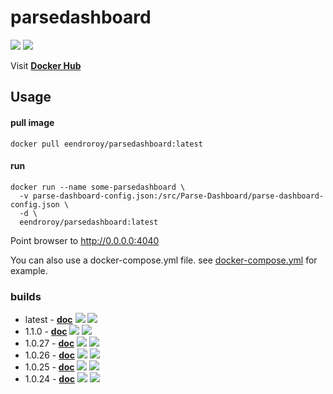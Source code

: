 # parsedashboard

[![](https://images.microbadger.com/badges/image/eendroroy/parsedashboard.svg)](https://hub.docker.com/r/eendroroy/parsedashboard/)
[![](https://images.microbadger.com/badges/version/eendroroy/parsedashboard.svg)](https://hub.docker.com/r/eendroroy/parsedashboard/)


Visit [**Docker Hub**](https://hub.docker.com/r/eendroroy/parsedashboard/)

## Usage

#### pull image

    docker pull eendroroy/parsedashboard:latest

#### run

    docker run --name some-parsedashboard \
      -v parse-dashboard-config.json:/src/Parse-Dashboard/parse-dashboard-config.json \
      -d \
      eendroroy/parsedashboard:latest     

Point browser to http://0.0.0.0:4040

You can also use a docker-compose.yml file. see [docker-compose.yml](latest/docker-compose.yml) for example.

### builds

- latest - [**doc**](latest/README.md) [![](https://images.microbadger.com/badges/image/eendroroy/parsedashboard.svg)](https://hub.docker.com/r/eendroroy/parsedashboard/) [![](https://images.microbadger.com/badges/version/eendroroy/parsedashboard.svg)](https://hub.docker.com/r/eendroroy/parsedashboard/)
- 1.1.0 - [**doc**](1.1.0/README.md) [![](https://images.microbadger.com/badges/image/eendroroy/parsedashboard:1.1.0.svg)](https://hub.docker.com/r/eendroroy/parsedashboard/) [![](https://images.microbadger.com/badges/version/eendroroy/parsedashboard:1.1.0.svg)](https://hub.docker.com/r/eendroroy/parsedashboard/)
- 1.0.27 - [**doc**](1.0.27/README.md) [![](https://images.microbadger.com/badges/image/eendroroy/parsedashboard:1.0.27.svg)](https://hub.docker.com/r/eendroroy/parsedashboard/) [![](https://images.microbadger.com/badges/version/eendroroy/parsedashboard:1.0.27.svg)](https://hub.docker.com/r/eendroroy/parsedashboard/)
- 1.0.26 - [**doc**](1.0.26/README.md) [![](https://images.microbadger.com/badges/image/eendroroy/parsedashboard:1.0.26.svg)](https://hub.docker.com/r/eendroroy/parsedashboard/) [![](https://images.microbadger.com/badges/version/eendroroy/parsedashboard:1.0.26.svg)](https://hub.docker.com/r/eendroroy/parsedashboard/)
- 1.0.25 - [**doc**](1.0.25/README.md) [![](https://images.microbadger.com/badges/image/eendroroy/parsedashboard:1.0.25.svg)](https://hub.docker.com/r/eendroroy/parsedashboard/) [![](https://images.microbadger.com/badges/version/eendroroy/parsedashboard:1.0.25.svg)](https://hub.docker.com/r/eendroroy/parsedashboard/)
- 1.0.24 - [**doc**](1.0.24/README.md) [![](https://images.microbadger.com/badges/image/eendroroy/parsedashboard:1.0.24.svg)](https://hub.docker.com/r/eendroroy/parsedashboard/) [![](https://images.microbadger.com/badges/version/eendroroy/parsedashboard:1.0.24.svg)](https://hub.docker.com/r/eendroroy/parsedashboard/)

